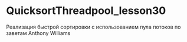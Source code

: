 # QuicksortThreadpool_lesson30
Реализация быстрой сортировки с использованием пула потоков по заветам Anthony Williams
